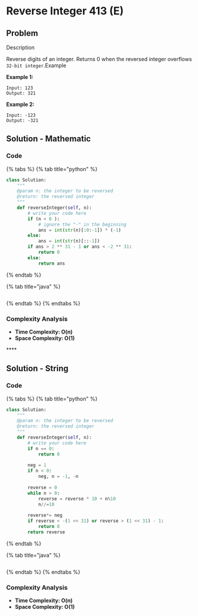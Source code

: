 # Reverse Integer 413 \(E\)

## Problem

Description

Reverse digits of an integer. Returns 0 when the reversed integer overflows `32-bit integer`.Example

**Example 1:**

```text
Input: 123
Output: 321
```

**Example 2:**

```text
Input: -123
Output: -321
```

## Solution - Mathematic 

### Code

{% tabs %}
{% tab title="python" %}
```python
class Solution:
    """
    @param n: the integer to be reversed
    @return: the reversed integer
    """
    def reverseInteger(self, n):
        # write your code here
        if (n < 0 ):
            # ignore the "-" in the beginning
            ans = int(str(n)[:0:-1]) * (-1)
        else:
            ans = int(str(n)[::-1])
        if ans > 2 ** 31 - 1 or ans < -2 ** 31:
            return 0
        else:
            return ans
```
{% endtab %}

{% tab title="java" %}
```

```
{% endtab %}
{% endtabs %}

### Complexity Analysis

* **Time Complexity: O\(n\)**
* **Space Complexity: O\(1\)**

\*\*\*\*

## Solution - String

### Code

{% tabs %}
{% tab title="python" %}
```python
class Solution:
    """
    @param n: the integer to be reversed
    @return: the reversed integer
    """
    def reverseInteger(self, n):
        # write your code here
        if n == 0:
            return 0
        
        neg = 1
        if n < 0:
            neg, n = -1, -n
        
        reverse = 0
        while n > 0:
            reverse = reverse * 10 + n%10
            n//=10
        
        reverse*= neg
        if reverse < -(1 << 31) or reverse > (1 << 31) - 1:
            return 0
        return reverse
```
{% endtab %}

{% tab title="java" %}
```

```
{% endtab %}
{% endtabs %}

### Complexity Analysis

* **Time Complexity: O\(n\)**
* **Space Complexity: O\(1\)**

